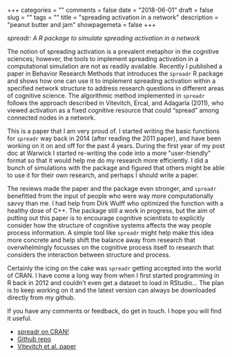 +++
categories = ""
comments = false
date = "2018-06-01"
draft = false
slug = ""
tags = ""
title = "spreading activation in a network"
description = "peanut butter and jam"
showpagemeta = false
+++
    
*spreadr: A R package to simulate spreading activation in a network*

The notion of spreading activation is a prevalent metaphor in the cognitive sciences; however, the tools to implement spreading activation in a computational simulation are not as readily available. Recently I published a paper in Behavior Research Methods that introduces the `spreadr` R package and shows how one can use it to implement spreading activation within a specified network structure to address research questions in different areas of cognitive science. The algorithmic method implemented in `spreadr` follows the approach described in Vitevitch, Ercal, and Adagarla (2011), who viewed activation as a fixed cognitive resource that could “spread” among connected nodes in a network.       

This is a paper that I am very proud of. I started writing the basic functions for `spreadr` way back in 2014 (after reading the 2011 paper), and have been working on it on and off for the past 4 years. During the first year of my post doc at Warwick I started re-writing the code into a more "user-friendly" format so that it would help me do my research more efficiently. I did a bunch of simulations with the package and figured that others might be able to use it for their own research, and perhaps I should write a paper.      

The reviews made the paper and the package even stronger, and `spreadr` benefitted from the input of people who were way more computationally savvy than me. I had help from Dirk Wulff who optimized the function with a healthy dose of C++. The package still a work in progress, but the aim of putting out this paper is to encourage cognitive scientists to explicitly consider how the structure of cognitive systems affects the way people process information. A simple tool like `spreadr` might help make this idea more concrete and help shift the balance away from research that overwhelmingly focusses on the cognitive process itself to research that considers the interaction between structure and process.     

Certainly the icing on the cake was `spreadr` getting accepted into the world of CRAN. I have come a long way from when I first started programming in R back in 2012 and couldn't even get a dataset to load in RStudio... The plan is to keep working on it and the latest version can always be downloaded directly from my github.    

If you have any comments or feedback, do get in touch. I hope you will find it useful.    

* [spreadr on CRAN!](https://cran.r-project.org/web/packages/spreadr/index.html)
* [Github repo](https://github.com/csqsiew/spreadr)
* [Vitevitch et al. paper](https://www.frontiersin.org/articles/10.3389/fpsyg.2011.00369/full)


